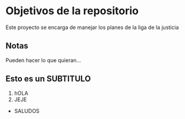# Objetivos de la repositorio

Este proyecto se encarga de manejar los planes de la liga de la justicia


## Notas
Pueden hacer lo que quieran...

## Esto es un SUBTITULO
1. hOLA
2. JEJE
* SALUDOS
